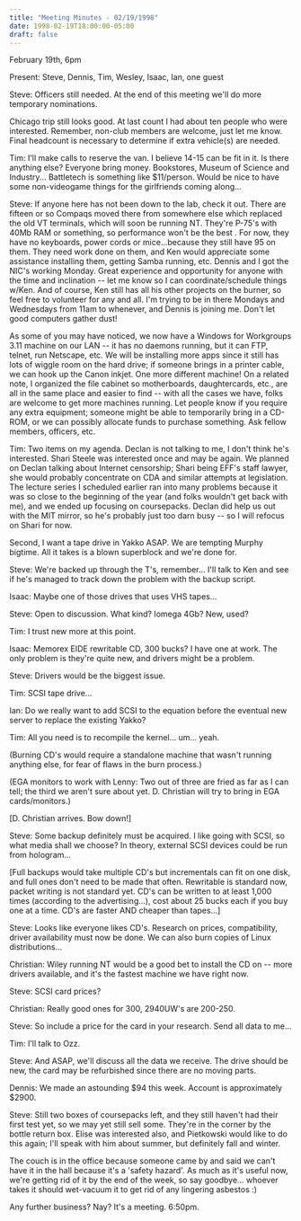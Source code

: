 ```yaml
---
title: "Meeting Minutes - 02/19/1998"
date: 1998-02-19T18:00:00-05:00
draft: false
---
```


 February 19th, 6pm </p><p>
Present: Steve, Dennis, Tim, Wesley, Isaac, Ian, one guest </p><p>
Steve: Officers still needed. At the end of this meeting we'll do more temporary nominations. </p><p>
Chicago trip still looks good. At last count I had about ten people who were interested. Remember, non-club members are welcome, just let me know. Final headcount is necessary to determine if extra vehicle(s) are needed. </p><p>
Tim: I'll make calls to reserve the van. I believe 14-15 can be fit in it. Is there anything else?  Everyone bring money. Bookstores, Museum of Science and Industry... Battletech is something like $11/person. Would be nice to have some non-videogame things for the girlfriends coming along... </p><p>
Steve: If anyone here has not been down to the lab, check it out. There are fifteen or so Compaqs moved there from somewhere else which replaced the old VT terminals, which will soon be running NT. They're P-75's with 40Mb RAM or something, so performance won't be the best <snicker>. For now, they have no keyboards, power cords or mice...because they still have 95 on them. They need work done on them, and Ken would appreciate some assistance installing them, getting Samba running, etc. Dennis and I got the NIC's working Monday. Great experience and opportunity for anyone with the time and inclination -- let me know so I can coordinate/schedule things w/Ken. And of course, Ken still has all his other projects on the burner, so feel free to volunteer for any and all. I'm trying to be in there Mondays and Wednesdays from 11am to whenever, and Dennis is joining me. Don't let good computers gather dust! </p><p>
As some of you may have noticed, we now have a Windows for Workgroups 3.11 machine on our LAN -- it has no daemons running, but it can FTP, telnet, run Netscape, etc. We will be installing more apps since it still has lots of wiggle room on the hard drive; if someone brings in a printer cable, we can hook up the Canon inkjet. One more different machine! On a related note, I organized the file cabinet so motherboards, daughtercards, etc., are all in the same place and easier to find -- with all the cases we have, folks are welcome to get more machines running. Let people know if you require any extra equipment; someone might be able to temporarily bring in a CD-ROM, or we can possibly allocate funds to purchase something. Ask fellow members, officers, etc. </p><p>
Tim: Two items on my agenda. Declan is not talking to me, I don't think he's interested. Shari Steele was interested once and may be again. We planned on Declan talking about Internet censorship; Shari being EFF's staff lawyer, she would probably concentrate on CDA and similar attempts at legislation. The lecture series I scheduled earlier ran into many problems because it was so close to the beginning of the year (and folks wouldn't get back with me), and we ended up focusing on coursepacks. Declan did help us out with the MIT mirror, so he's probably just too darn busy -- so I will refocus on Shari for now. </p><p>
Second, I want a tape drive in Yakko ASAP. We are tempting Murphy bigtime. All it takes is a blown superblock and we're done for. </p><p>
Steve: We're backed up through the T's, remember... I'll talk to Ken and see if he's managed to track down the problem with the backup script. </p><p>
Isaac: Maybe one of those drives that uses VHS tapes... </p><p>
Steve: Open to discussion. What kind? Iomega 4Gb? New, used? </p><p>
Tim: I trust new more at this point. </p><p>
Isaac: Memorex EIDE rewritable CD, 300 bucks? I have one at work. The only problem is they're quite new, and drivers might be a problem. </p><p>
Steve: Drivers would be the biggest issue.  </p><p>
Tim: SCSI tape drive... </p><p>
Ian: Do we really want to add SCSI to the equation before the eventual new server to replace the existing Yakko? </p><p>
Tim: All you need is to recompile the kernel... um... yeah. </p><p>
(Burning CD's would require a standalone machine that wasn't running anything else, for fear of flaws in the burn process.) </p><p>
(EGA monitors to work with Lenny: Two out of three are fried as far as I can tell; the third we aren't sure about yet. D. Christian will try to bring in EGA cards/monitors.) </p><p>
[D. Christian arrives. Bow down!] </p><p>
Steve: Some backup definitely must be acquired. I like going with SCSI, so what media shall we choose? In theory, external SCSI devices could be run from hologram... </p><p>
[Full backups would take multiple CD's but incrementals can fit on one disk, and full ones don't need to be made that often. Rewritable is standard now, packet writing is not standard yet. CD's can be written to at least 1,000 times (according to the advertising...), cost about 25 bucks each if you buy one at a time. CD's are faster AND cheaper than tapes...] </p><p>
Steve: Looks like everyone likes CD's. Research on prices, compatibility, driver availability must now be done. We can also burn copies of Linux distributions... </p><p>
Christian: Wiley running NT would be a good bet to install the CD on -- more drivers available, and it's the fastest machine we have right now. </p><p>
Steve: SCSI card prices? </p><p>
Christian: Really good ones for 300, 2940UW's are 200-250.  </p><p>
Steve: So include a price for the card in your research. Send all data to me... </p><p>
Tim: I'll talk to Ozz. </p><p>
Steve: And ASAP, we'll discuss all the data we receive. The drive should be new, the card may be refurbished since there are no moving parts. </p><p>
Dennis: We made an astounding $94 this week. Account is approximately $2900. </p><p>
Steve: Still two boxes of coursepacks left, and they still haven't had their first test yet, so we may yet still sell some. They're in the corner by the bottle return box. Elise was interested also, and Pietkowski would like to do this again; I'll speak with him about summer, but definitely fall and winter. </p><p>
The couch is in the office because someone came by and said we can't have it in the hall because it's a 'safety hazard'. As much as it's useful now, we're getting rid of it by the end of the week, so say goodbye... whoever takes it should wet-vacuum it to get rid of any lingering asbestos :) </p><p>
Any further business? Nay? It's a meeting. 6:50pm. </p><p>
</p>
